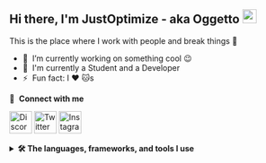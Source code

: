 ## Hi there, I'm JustOptimize - aka Oggetto <picture><img src="https://media.giphy.com/media/hvRJCLFzcasrR4ia7z/giphy.gif" width="25px" /></picture>
This is the place where I work with people and break things :rofl:

- 🔭 &nbsp;I’m currently working on something cool :wink:
- 💼 &nbsp;I'm currently a Student and a Developer
- ⚡ &nbsp;Fun fact: I :heart: :cat:s


🔗 &nbsp;**Connect with me**

<a href="https://discord.com/users/619203349954166804"><img src="https://skillicons.dev/icons?theme=dark&i=discord" width="40" height="40" title="Discord"></a>
<a href="https://twitter.com/JustOptimize"><img src="https://skillicons.dev/icons?theme=dark&i=twitter" width="40" height="40" title="Twitter"></a>
<a href="https://www.instagram.com/justoptimize.dll/"><img src="https://skillicons.dev/icons?theme=dark&i=instagram" width="40" height="40" title="Instagram"></a>


<details>
  <summary><b>🛠️ The languages, frameworks, and tools I use</b></summary>
  <a href="https://developer.mozilla.org/en-US/docs/Web/JavaScript"><img src="https://skillicons.dev/icons?theme=dark&i=js" width="40" height="40" title="JavaScript"></a>
  <a href="https://developer.mozilla.org/en-US/docs/Web/HTML"><img src="https://skillicons.dev/icons?theme=dark&i=html" width="40" height="40" title="HTML"></a>
  <a href="https://developer.mozilla.org/en-US/docs/Web/CSS"><img src="https://skillicons.dev/icons?theme=dark&i=css" width="40" height="40" title="CSS"></a>
  <a href="https://www.php.net/"><img src="https://skillicons.dev/icons?theme=dark&i=php" width="40" height="40" title="PHP"></a>
  <a href="https://www.lua.org/"><img src="https://skillicons.dev/icons?theme=dark&i=lua" width="40" height="40" title="Lua"></a>
  <a href="https://www.python.org/"><img src="https://skillicons.dev/icons?theme=dark&i=py" width="40" height="40" title="Python"></a>
  <a href="https://docs.microsoft.com/en-us/dotnet/csharp/"><img src="https://skillicons.dev/icons?theme=dark&i=cs" width="40" height="40" title="C#"></a>
  <a href="#" target="_blank"><img src="https://media.discordapp.net/attachments/872913652171300875/1016720593309139044/line.png" alt="" width="40" height="40"></a>
  <a href="https://discord.js.org/#/"><img src="https://skillicons.dev/icons?theme=dark&i=bots" width="40" height="40" title="Discord.js"></a>
  <a href="https://unity.com/"><img src="https://skillicons.dev/icons?theme=dark&i=unity" width="40" height="40" title="Unity"></a>
  <a href="#" target="_blank"> <img src="https://media.discordapp.net/attachments/872913652171300875/1016720593309139044/line.png"></a>
  <a href="https://nodejs.org/en/"><img src="https://skillicons.dev/icons?theme=dark&i=nodejs" width="40" height="40" title="Node.js"></a>
  <a href="https://www.arduino.cc/"><img src="https://skillicons.dev/icons?theme=dark&i=arduino" width="40" height="40" title="Arduino"></a>
  <a href="https://code.visualstudio.com/"><img src="https://skillicons.dev/icons?theme=dark&i=vscode" width="40" height="40" title="Visual Studio Code"></a>
  <a href="https://git-scm.com/"><img src="https://skillicons.dev/icons?theme=dark&i=git" width="40" height="40" title="Git"></a>
  <a href="https://www.mysql.com/"><img src="https://skillicons.dev/icons?theme=dark&i=mysql" width="40" height="40" title="MySQL"></a>
</details>
